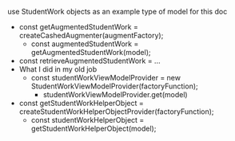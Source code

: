 use StudentWork objects as an example type of model for this doc

- const getAugmentedStudentWork = createCashedAugmenter(augmentFactory);
  - const augmentedStudentWork = getAugmentedStudentWork(model);
- const retrieveAugmentedStudentWork = ...
- What I did in my old job
  - const studentWorkViewModelProvider = new StudentWorkViewModelProvider(factoryFunction);
    - studentWorkViewModelProvider.get(model)
- const getStudentWorkHelperObject = createStudentWorkHelperObjectProvider(factoryFunction);
  - const studentWorkHelperObject = getStudentWorkHelperObject(model);
